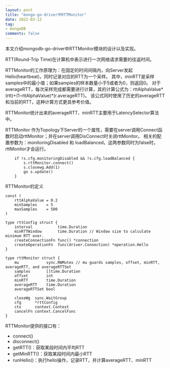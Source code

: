 ```yaml
---
layout: post
title: "mongo-go-driver中RTTMonitor"
date: 2022-03-12
tag:
- mongoDB
comments: false
---
```


本文介绍mongodb-go-driver中RTTMonitor模块的设计以及实现。

RTT(Round-Trip Time)在计算机中表示进行一次网络请求需要的往返时间。

RTTMonitor的工作原理为：在固定的时间间隔内，向Server发起Hello(heartbeat)，同时记录对应的RTT为一个采样。
其中，minRTT是采样samples中的最小值；如果samples的样本数量小于5或者为0，则返回0。
对于averageRTT，每次采样完成都需要进行计算，其的计算公式为：rttAlphaValue*(rtt)+(1-rttAlphaValue)*(r.averageRTT)。
该公式同时使用了历史的averageRTT和当前的RTT，这种计算方式更具参考价值。

RTTMonitor统计出来的averageRTT、minRTT主要用于LatencySelector算法中。

RTTMonitor 作为Topology下Server的一个属性，需要在server调用Connect函数时启动rttMonitor；并在server调用DisConnect时关闭rttMonitor。
相关的配置参数为：monitoringDisabled 和 loadBalanced，这两参数同时为false时，rttMonitor才会运行。
```
	if !s.cfg.monitoringDisabled && !s.cfg.loadBalanced {
		s.rttMonitor.connect()
		s.closewg.Add(1)
		go s.update()
	}
```

RTTMonitor的定义

```
const (
	rttAlphaValue = 0.2
	minSamples    = 5
	maxSamples    = 500
)

type rttConfig struct {
	interval           time.Duration
	minRTTWindow       time.Duration // Window size to calculate minimum RTT over.
	createConnectionFn func() *connection
	createOperationFn  func(driver.Connection) *operation.Hello
}

type rttMonitor struct {
	mu            sync.RWMutex // mu guards samples, offset, minRTT, averageRTT, and averageRTTSet
	samples       []time.Duration
	offset        int
	minRTT        time.Duration
	averageRTT    time.Duration
	averageRTTSet bool

	closeWg  sync.WaitGroup
	cfg      *rttConfig
	ctx      context.Context
	cancelFn context.CancelFunc
}
```

RTTMonitor提供的接口有：
+ connect()
+ disconnect()
+ getRTT()：获取某段时间内平均RTT
+ getMinRTT()：获取某段时间内最小RTT
+ runHello()：执行hello操作，记录RTT，并计算averageRTT、minRTT